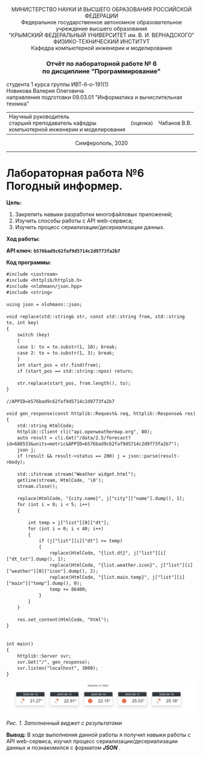 <p align="center">МИНИСТЕРСТВО НАУКИ  И ВЫСШЕГО ОБРАЗОВАНИЯ РОССИЙСКОЙ ФЕДЕРАЦИИ<br>
Федеральное государственное автономное образовательное учреждение высшего образования<br>
"КРЫМСКИЙ ФЕДЕРАЛЬНЫЙ УНИВЕРСИТЕТ им. В. И. ВЕРНАДСКОГО"<br>
ФИЗИКО-ТЕХНИЧЕСКИЙ ИНСТИТУТ<br>
Кафедра компьютерной инженерии и моделирования</p>

<h3 align="center">Отчёт по лабораторной работе № 6<br> по дисциплине "Программирование"</h3>


<p>студента 1 курса группы ИВТ-б-о-191(1)<br>
Новикова Валерия Олеговича<br>
направления подготовки 09.03.01 "Информатика и вычислительная техника"</p>

<table>
<tr><td>Научный руководитель<br> старший преподаватель кафедры<br> компьютерной инженерии и моделирования</td>
<td>(оценка)</td>
<td>Чабанов В.В.</td>
</tr>
</table>

<p align="center">Симферополь, 2020</p>
<hr>

# Лабораторная работа №6 Погодный информер.

**Цель:**

1. Закрепить навыки разработки многофайловыx приложений;
2. Изучить способы работы с API web-сервиса;
3. Изучить процесс сериализации/десериализации данных.

**Ход работы:**

**API ключ:** **`b576bad9c62faf9d5714c2d9773fa2b7`**

**Код программы:**

```
#include <iostream>
#include <httplib/httplib.h>
#include <nlohmann/json.hpp>
#include <string>

using json = nlohmann::json;

void replace(std::string& str, const std::string from, std::string  to, int key)
{
	switch (key)
	{
	case 1: to = to.substr(1, 10); break;
	case 2: to = to.substr(1, 3); break;
	}
	int start_pos = str.find(from);
	if (start_pos == std::string::npos) return;

	str.replace(start_pos, from.length(), to);
}

//APPID=b576bad9c62faf9d5714c2d9773fa2b7

void gen_response(const httplib::Request& req, httplib::Response& res)
{
	std::string HtmlCode;
	httplib::Client cli("api.openweathermap.org", 80);
	auto result = cli.Get("/data/2.5/forecast?id=688533&units=metric&APPID=b576bad9c62faf9d5714c2d9773fa2b7");
	json j;
	if (result && result->status == 200) j = json::parse(result->body);

	std::ifstream stream("Weather widget.html");
	getline(stream, HtmlCode, '\0');
	stream.close();

	replace(HtmlCode, "{city.name}", j["city"]["name"].dump(), 1);
	for (int i = 0; i < 5; i++)
	{

		int temp = j["list"][0]["dt"];
		for (int i = 0; i < 40; i++) 
		{
			if (j["list"][i]["dt"] >= temp)
			{
				replace(HtmlCode, "{list.dt}", j["list"][i]["dt_txt"].dump(), 1);
				replace(HtmlCode, "{list.weather.icon}", j["list"][i]["weather"][0]["icon"].dump(), 2);
				replace(HtmlCode, "{list.main.temp}", j["list"][i]["main"]["temp"].dump(), 0);
				temp += 86400;
			}
		}
	}

	res.set_content(HtmlCode, "html");
}


int main()
{
	httplib::Server svr;
	svr.Get("/", gen_response);
	svr.listen("localhost", 3000);
}
```



![img](https://raw.githubusercontent.com/Torsherchik/LabWORK/master/Lab%206/Img/9t5gksAdzSs.jpg)

 *Рис. 1. Заполненный виджет с результатами*

**Вывод:** В ходе выполнения данной работы я получил навыки работы с API web-сервиса, изучил процесс сериализации/десериализации данных и познакомился с форматом ***JSON*** .




